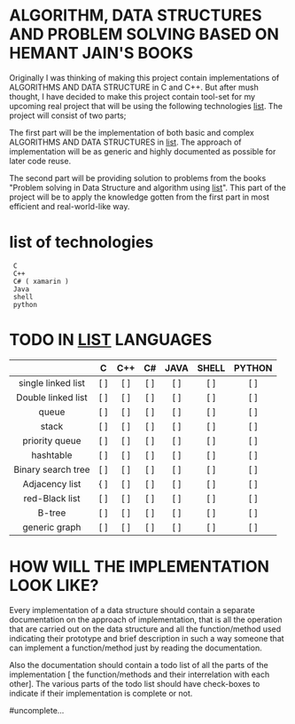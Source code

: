 # ALGORITHM, DATA STRUCTURES AND PROBLEM SOLVING BASED ON HEMANT JAIN'S BOOKS

Originally I was thinking of making this project contain implementations of ALGORITHMS AND DATA STRUCTURE  in C and C++. But after mush thought, I have decided to make this project contain tool-set for my upcoming real project that will be using the following technologies [list](#list-of-technologies). 
The project will consist of two parts;

The first part will be the implementation of both basic and complex ALGORITHMS AND DATA STRUCTURES in [list](#list-of-technologies). The approach of implementation will be as generic and highly documented as possible for later code reuse.

The second part will be providing solution to problems from the books "Problem solving in Data Structure and algorithm using [list](#list-of-technologies)". This part of the project will be to apply the knowledge gotten from the first part in most efficient and real-world-like way.

# list of technologies 
     C
     C++
     C# ( xamarin )
     Java
     shell 
     python
     


# TODO IN [LIST](#list-of-technologies)  LANGUAGES

|                           |C	     |C++	     |C#		|JAVA		|SHELL		|PYTHON|
|:-------------------------:|:---------:|:-------:|:-------:|:------------:|:------------:|:-------:|
| single linked list       |		[ ]	|	[ ]	|	[ ]	|	[ ]	     |    [ ]	     |	[ ]   |
| Double linked list       |		[ ]	|	[ ]	|	[ ]	|	[ ]	     |	[ ]	     |    [ ]   |
| queue            		  |  	[ ]	|	[ ]	|	[ ]	|	[ ]	     |	[ ]	     |    [ ]   |
| stack			       |	     [ ]	|	[ ]	|	[ ]	|	[ ]	     |	[ ]		|    [ ]   |
| priority queue	       |	     [ ]	|	[ ]	|	[ ]	|	[ ]	     |	[ ]		|    [ ]   |
| hashtable		       |  	[ ]	|	[ ]	|	[ ]	|	[ ]	     | 	[ ]		|    [ ]   |
| Binary search tree       |		[ ]	|	[ ]	|	[ ]	|	[ ]	     |	[ ]		|    [ ]   |
| Adjacency list	       |	     { ]	|	[ ]	|	[ ]	|	[ ]	     |	[ ]		|    [ ]   |
| red-Black list	       |	     [ ]	|	[ ]	|	[ ]	|	[ ]	     |	[ ]	     |    [ ]   |
| B-tree			       |	     [ ]	|	[ ]	|	[ ]	|	[ ]	     |	[ ]		|    [ ]   |
| generic graph	       |		[ ]	|	[ ]	|	[ ]	|	[ ]	     |	[ ]	     |    [ ]   |


# HOW WILL THE IMPLEMENTATION LOOK LIKE?

Every implementation of a data structure should contain a separate documentation on the approach of implementation, that is all the operation that are carried out on the data structure and all the function/method used indicating their prototype and brief description in such a way someone that can implement a function/method just by reading the documentation.

Also the documentation should contain a todo list of all the parts of the implementation [ the function/methods and their interrelation with each other]. The various parts of the todo list should have check-boxes to indicate if their implementation is complete or not. 

#uncomplete... 
